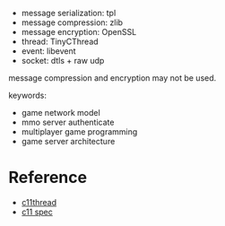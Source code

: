 * message serialization: tpl
* message compression: zlib
* message encryption: OpenSSL
* thread: TinyCThread
* event: libevent
* socket: dtls + raw udp

message compression and encryption may not be used.

keywords:

* game network model
* mmo server authenticate
* multiplayer game programming
* game server architecture

# Reference

* [c11thread](https://github.com/jtsiomb/c11threads/blob/master/c11threads.h)
* [c11 spec](http://www.open-std.org/jtc1/sc22/wg14/www/docs/n1570.pdf)
